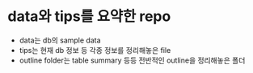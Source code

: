 # data와 tips를 요약한 repo
- data는 db의 sample data
- tips는 현재 db 정보 등 각종 정보를 정리해놓은 file
- outline folder는 table summary 등등 전반적인 outline을 정리해놓은 폴더

